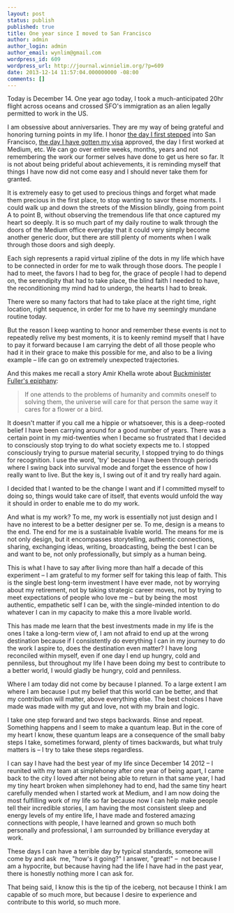 ```yaml
---
layout: post
status: publish
published: true
title: One year since I moved to San Francisco
author: admin
author_login: admin
author_email: wynlim@gmail.com
wordpress_id: 609
wordpress_url: http://journal.winnielim.org/?p=609
date: 2013-12-14 11:57:04.000000000 -08:00
comments: []
---
```

Today is December 14. One year ago today, I took a much-anticipated 20hr flight across oceans and crossed SFO's immigration as an alien legally permitted to work in the US.

I am obsessive about anniversaries. They are my way of being grateful and honoring turning points in my life. I honor <a href="http://journal.winnielim.org/two-years-since-i-first-fell-in-love-with-you-san-francisco/" target="_blank">the day I first stepped</a> into San Francisco, <a href="http://journal.winnielim.org/the-door-that-opened-a-year-ago/" target="_blank">the day I have gotten my visa</a> approved, the day I first worked at Medium, etc. We can go over entire weeks, months, years and not remembering the work our former selves have done to get us here so far. It is not about being prideful about achievements, it is reminding myself that things I have now did not come easy and I should never take them for granted.

It is extremely easy to get used to precious things and forget what made them precious in the first place, to stop wanting to savor these moments. I could walk up and down the streets of the Mission blindly, going from point A to point B, without observing the tremendous life that once captured my heart so deeply. It is so much part of my daily routine to walk through the doors of the Medium office everyday that it could very simply become another generic door, but there are still plenty of moments when I walk through those doors and sigh deeply.

Each sigh represents a rapid virtual zipline of the dots in my life which have to be connected in order for me to walk through those doors. The people I had to meet, the favors I had to beg for, the grace of people I had to depend on, the serendipity that had to take place, the blind faith I needed to have, the reconditioning my mind had to undergo, the hearts I had to break.

There were so many factors that had to take place at the right time, right location, right sequence, in order for me to have my seemingly mundane routine today.

But the reason I keep wanting to honor and remember these events is not to repeatedly relive my best moments, it is to keenly remind myself that I have to pay it forward because I am carrying the debt of all those people who had it in their grace to make this possible for me, and also to be a living example – life can go on extremely unexpected trajectories.

And this makes me recall a story Amir Khella wrote about <a href="http://blog.amirkhella.com/2009/03/22/thank-you-bucky-personal-reflections-on-the-life-of-buckminster-fuller/" target="_blank">Buckminister Fuller's epiphany</a>:
<blockquote>If one attends to the problems of humanity and commits oneself to solving them, the universe will care for that person the same way it cares for a flower or a bird.</blockquote>
It doesn't matter if you call me a hippie or whatsoever, this is a deep-rooted belief I have been carrying around for a good number of years. There was a certain point in my mid-twenties when I became so frustrated that I decided to consciously stop trying to do what society expects me to. I stopped consciously trying to pursue material security, I stopped trying to do things for recognition. I use the word, 'try' because I have been through periods where I swing back into survival mode and forget the essence of how I really want to live. But the key is, I swing out of it and try really hard again.

I decided that I wanted to be the change I want and if I committed myself to doing so, things would take care of itself, that events would unfold the way it should in order to enable me to do my work.

And what is my work? To me, my work is essentially not just design and I have no interest to be a better designer per se. To me, design is a means to the end. The end for me is a sustainable livable world. The means for me is not only design, but it encompasses storytelling, authentic connections, sharing, exchanging ideas, writing, broadcasting, being the best I can be and want to be, not only professionally, but simply as a human being.

This is what I have to say after living more than half a decade of this experiment – I am grateful to my former self for taking this leap of faith. This is the single best long-term investment I have ever made, not by worrying about my retirement, not by taking strategic career moves, not by trying to meet expectations of people who love me – but by being the most authentic, empathetic self I can be, with the single-minded intention to do whatever I can in my capacity to make this a more livable world.

This has made me learn that the best investments made in my life is the ones I take a long-term view of, I am not afraid to end up at the wrong destination because if I consistently do everything I can in my journey to do the work I aspire to, does the destination even matter? I have long reconciled within myself, even if one day I end up hungry, cold and penniless, but throughout my life I have been doing my best to contribute to a better world, I would gladly be hungry, cold and penniless.

Where I am today did not come by because I planned. To a large extent I am where I am because I put my belief that this world can be better, and that my contribution will matter, above everything else. The best choices I have made was made with my gut and love, not with my brain and logic.

I take one step forward and two steps backwards. Rinse and repeat. Something happens and I seem to make a quantum leap. But in the core of my heart I know, these quantum leaps are a consequence of the small baby steps I take, sometimes forward, plenty of times backwards, but what truly matters is – I try to take these steps regardless.

I can say I have had the best year of my life since December 14 2012 – I reunited with my team at simplehoney after one year of being apart, I came back to the city I loved after not being able to return in that same year, I had my tiny heart broken when simplehoney had to end, had the same tiny heart carefully mended when I started work at Medium, and I am now doing the most fulfilling work of my life so far because now I can help make people tell their incredible stories, I am having the most consistent sleep and energy levels of my entire life, I have made and fostered amazing connections with people, I have learned and grown so much both personally and professional, I am surrounded by brilliance everyday at work.

These days I can have a terrible day by typical standards, someone will come by and ask  me, "how's it going?" I answer, "great!" –  not because I am a hypocrite, but because having had the life I have had in the past year, there is honestly nothing more I can ask for.

That being said, I know this is the tip of the iceberg, not because I think I am capable of so much more, but because I desire to experience and contribute to this world, so much more.

&nbsp;
